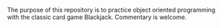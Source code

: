 The purpose of this repository is to practice object oriented programming with the classic card game Blackjack. Commentary is welcome.
